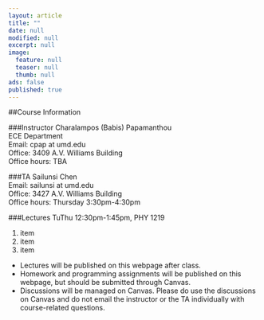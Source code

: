 ```yaml
---
layout: article
title: ""
date: null
modified: null
excerpt: null
image: 
  feature: null
  teaser: null
  thumb: null
ads: false
published: true
---
```


##Course Information

###Instructor
Charalampos (Babis) Papamanthou  
ECE Department  
Email: cpap at umd.edu  
Office: 3409 A.V. Williams Building  
Office hours: TBA  

###TA
Sailunsi Chen  
Email: sailunsi at umd.edu  
Office: 3427 A.V. Williams Building  
Office hours: Thursday 3:30pm-4:30pm  

###Lectures
TuThu 12:30pm-1:45pm, PHY 1219
1. item
2. item
3. item


*	Lectures will be published on this webpage after class.
*	Homework and programming assignments will be published on this webpage, but should be submitted through Canvas.
*	Discussions will be managed on Canvas. Please do use the discussions on Canvas and do not email the instructor or the TA individually with course-related questions.